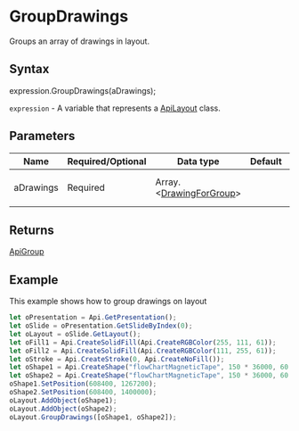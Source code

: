 # GroupDrawings

Groups an array of drawings in layout.

## Syntax

expression.GroupDrawings(aDrawings);

`expression` - A variable that represents a [ApiLayout](../ApiLayout.md) class.

## Parameters

| **Name** | **Required/Optional** | **Data type** | **Default** | **Description** |
| ------------- | ------------- | ------------- | ------------- | ------------- |
| aDrawings | Required | Array.<[DrawingForGroup](../../Enumeration/DrawingForGroup.md)> |  | The array of drawings in layout. |

## Returns

[ApiGroup](../../ApiGroup/ApiGroup.md)

## Example

This example shows how to group drawings on layout

```javascript
let oPresentation = Api.GetPresentation();
let oSlide = oPresentation.GetSlideByIndex(0);
let oLayout = oSlide.GetLayout();
let oFill1 = Api.CreateSolidFill(Api.CreateRGBColor(255, 111, 61));
let oFill2 = Api.CreateSolidFill(Api.CreateRGBColor(111, 255, 61));
let oStroke = Api.CreateStroke(0, Api.CreateNoFill());
let oShape1 = Api.CreateShape("flowChartMagneticTape", 150 * 36000, 60 * 36000, oFill1, oStroke);
let oShape2 = Api.CreateShape("flowChartMagneticTape", 150 * 36000, 60 * 36000, oFill2, oStroke);
oShape1.SetPosition(608400, 1267200);
oShape2.SetPosition(608400, 1400000);
oLayout.AddObject(oShape1);
oLayout.AddObject(oShape2);
oLayout.GroupDrawings([oShape1, oShape2]);
```
